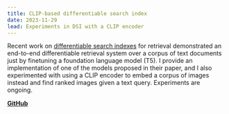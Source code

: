 ```yaml
---
title: CLIP-based differentiable search index
date: 2023-11-29
lead: Experiments in DSI with a CLIP encoder
---
```


Recent work on [differentiable search indexes](https://arxiv.org/abs/2202.06991) for retrieval demonstrated an end-to-end differentiable retrieval system over a corpus of text documents just by finetuning a foundation language model (T5). I provide an implementation of one of the models proposed in their paper, and I also experimented with using a CLIP encoder to embed a corpus of images instead and find ranked images given a text query. Experiments are ongoing.

**[GitHub](https://github.com/estaudere/dsi)**